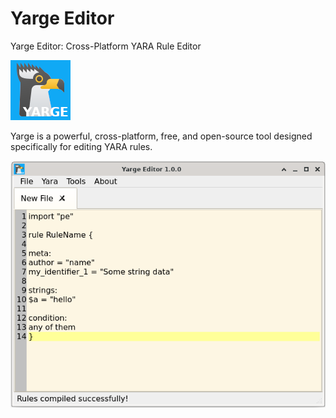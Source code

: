 # Yarge Editor

Yarge Editor: Cross-Platform YARA Rule Editor

![Logo](images/yarge2.png )

Yarge is a powerful, cross-platform, free, and open-source tool designed specifically for editing YARA rules.

![Logo](images/screenshot.png )

